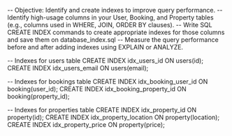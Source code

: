-- Objective: Identify and create indexes to improve query performance.
-- Identify high-usage columns in your User, Booking, and Property tables (e.g., columns used in WHERE, JOIN, ORDER BY clauses).
-- Write SQL CREATE INDEX commands to create appropriate indexes for those columns and save them on database_index.sql
-- Measure the query performance before and after adding indexes using EXPLAIN or ANALYZE.

-- Indexes for users table
CREATE INDEX idx_users_id ON users(id);
CREATE INDEX idx_users_email ON users(email);

-- Indexes for bookings table
CREATE INDEX idx_booking_user_id ON booking(user_id);
CREATE INDEX idx_booking_property_id ON booking(property_id);

-- Indexes for properties table
CREATE INDEX idx_property_id ON property(id);
CREATE INDEX idx_property_location ON property(location);
CREATE INDEX idx_property_price ON property(price);
